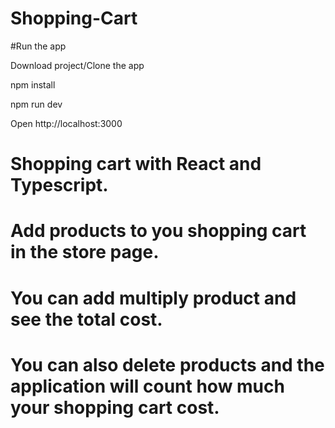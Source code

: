 # Shopping-Cart

#Run the app

Download project/Clone the app

npm install

npm run dev

Open http://localhost:3000

# Shopping cart with React and Typescript.
# Add products to you shopping cart in the store page. 
# You can add multiply product and see the total cost.
# You can also delete products and the application will count how much your shopping cart cost.

